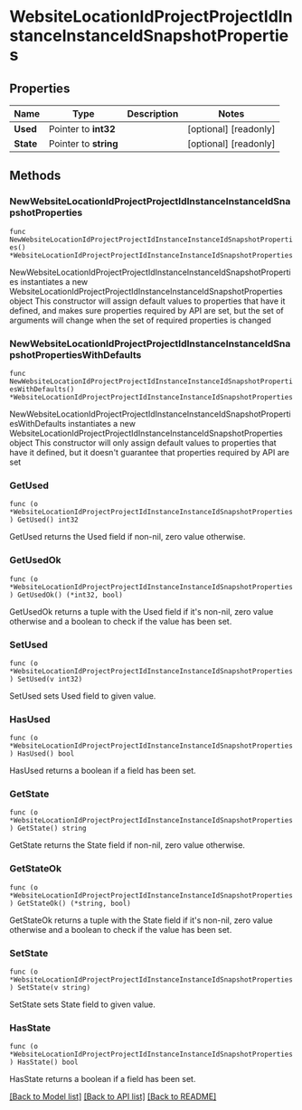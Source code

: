 # WebsiteLocationIdProjectProjectIdInstanceInstanceIdSnapshotProperties

## Properties

Name | Type | Description | Notes
------------ | ------------- | ------------- | -------------
**Used** | Pointer to **int32** |  | [optional] [readonly] 
**State** | Pointer to **string** |  | [optional] [readonly] 

## Methods

### NewWebsiteLocationIdProjectProjectIdInstanceInstanceIdSnapshotProperties

`func NewWebsiteLocationIdProjectProjectIdInstanceInstanceIdSnapshotProperties() *WebsiteLocationIdProjectProjectIdInstanceInstanceIdSnapshotProperties`

NewWebsiteLocationIdProjectProjectIdInstanceInstanceIdSnapshotProperties instantiates a new WebsiteLocationIdProjectProjectIdInstanceInstanceIdSnapshotProperties object
This constructor will assign default values to properties that have it defined,
and makes sure properties required by API are set, but the set of arguments
will change when the set of required properties is changed

### NewWebsiteLocationIdProjectProjectIdInstanceInstanceIdSnapshotPropertiesWithDefaults

`func NewWebsiteLocationIdProjectProjectIdInstanceInstanceIdSnapshotPropertiesWithDefaults() *WebsiteLocationIdProjectProjectIdInstanceInstanceIdSnapshotProperties`

NewWebsiteLocationIdProjectProjectIdInstanceInstanceIdSnapshotPropertiesWithDefaults instantiates a new WebsiteLocationIdProjectProjectIdInstanceInstanceIdSnapshotProperties object
This constructor will only assign default values to properties that have it defined,
but it doesn't guarantee that properties required by API are set

### GetUsed

`func (o *WebsiteLocationIdProjectProjectIdInstanceInstanceIdSnapshotProperties) GetUsed() int32`

GetUsed returns the Used field if non-nil, zero value otherwise.

### GetUsedOk

`func (o *WebsiteLocationIdProjectProjectIdInstanceInstanceIdSnapshotProperties) GetUsedOk() (*int32, bool)`

GetUsedOk returns a tuple with the Used field if it's non-nil, zero value otherwise
and a boolean to check if the value has been set.

### SetUsed

`func (o *WebsiteLocationIdProjectProjectIdInstanceInstanceIdSnapshotProperties) SetUsed(v int32)`

SetUsed sets Used field to given value.

### HasUsed

`func (o *WebsiteLocationIdProjectProjectIdInstanceInstanceIdSnapshotProperties) HasUsed() bool`

HasUsed returns a boolean if a field has been set.

### GetState

`func (o *WebsiteLocationIdProjectProjectIdInstanceInstanceIdSnapshotProperties) GetState() string`

GetState returns the State field if non-nil, zero value otherwise.

### GetStateOk

`func (o *WebsiteLocationIdProjectProjectIdInstanceInstanceIdSnapshotProperties) GetStateOk() (*string, bool)`

GetStateOk returns a tuple with the State field if it's non-nil, zero value otherwise
and a boolean to check if the value has been set.

### SetState

`func (o *WebsiteLocationIdProjectProjectIdInstanceInstanceIdSnapshotProperties) SetState(v string)`

SetState sets State field to given value.

### HasState

`func (o *WebsiteLocationIdProjectProjectIdInstanceInstanceIdSnapshotProperties) HasState() bool`

HasState returns a boolean if a field has been set.


[[Back to Model list]](../README.md#documentation-for-models) [[Back to API list]](../README.md#documentation-for-api-endpoints) [[Back to README]](../README.md)


